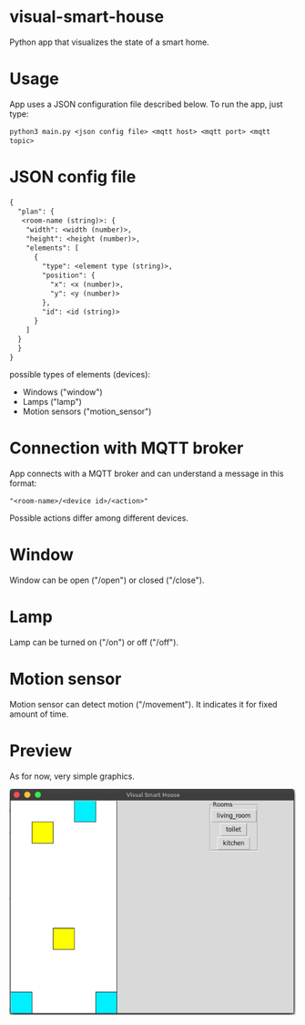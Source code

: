 # visual-smart-house
Python app that visualizes the state of a smart home. 

# Usage

App uses a JSON configuration file described below. 
To run the app, just type:

    python3 main.py <json config file> <mqtt host> <mqtt port> <mqtt topic>

# JSON config file

    {
      "plan": {
       <room-name (string)>: {
        "width": <width (number)>,
        "height": <height (number)>,
        "elements": [
          {
            "type": <element type (string)>,
            "position": {
              "x": <x (number)>,
              "y": <y (number)>
            },
            "id": <id (string)>
          }
        ]
      }
      }
    }
possible types of elements (devices): 
- Windows ("window")
- Lamps ("lamp")
- Motion sensors ("motion_sensor")

# Connection with MQTT broker

App connects with a MQTT broker and can understand a message in this format:

    "<room-name>/<device id>/<action>"  
  
Possible actions differ among different devices.
  
# Window

Window can be open ("/open") or closed ("/close").

# Lamp

Lamp can be turned on ("/on") or off ("/off").

# Motion sensor

Motion sensor can detect motion ("/movement"). It indicates it for fixed amount of time.

# Preview

As for now, very simple graphics.

![Screenshot](/sample_screenshot.png)
